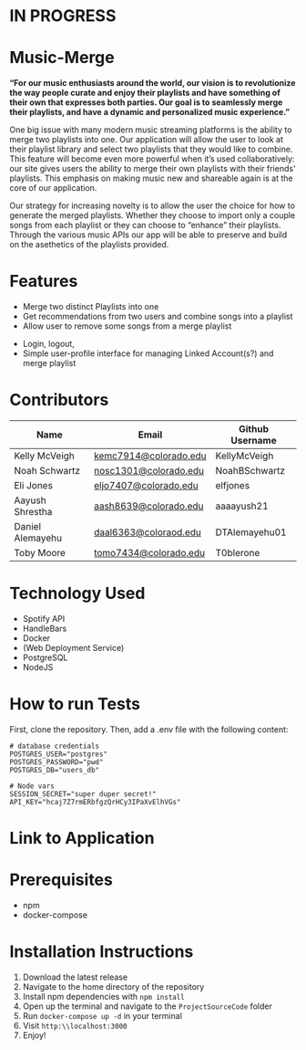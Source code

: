 # **IN PROGRESS**

# Music-Merge
**“For our music enthusiasts around the world, our vision is to revolutionize the way people curate and enjoy their playlists and have something of their own that expresses both parties. Our goal is to seamlessly merge their playlists, and have a dynamic and personalized music experience.”**

One big issue with many modern music streaming platforms is the ability to merge two playlists into one. Our application will allow the user to look at their playlist library and select two playlists that they would like to combine. This feature will become even more powerful when it’s used collaboratively: our site gives users the ability to merge their own playlists with their friends' playlists. This emphasis on making music new and shareable again is at the core of our application. 

Our strategy for increasing novelty is to allow the user the choice for how to generate the merged playlists. Whether they choose to import only a couple songs from each playlist or they can choose to “enhance” their playlists. Through the various music APIs our app will be able to preserve and build on the asethetics of the playlists provided.

# Features
- Merge two distinct Playlists into one 
- Get recommendations from two users and combine songs into a playlist
- Allow user to remove some songs from a merge playlist
<!-- 
- Add songs to merged playlists (recommendations?)
- Possible provide cross-platform playlist transfers
- (Optional) Dynamic updates merged to reflect changes in either distinct playlist 
- search for other users 
-->
- Login, logout, 
- Simple user-profile interface for managing Linked Account(s?) and merge playlist


# Contributors
| Name             | Email                 | Github Username |
| ---------------- | --------------------- | --------------- |
| Kelly McVeigh    | kemc7914@colorado.edu | KellyMcVeigh    |
| Noah Schwartz    | nosc1301@colorado.edu | NoahBSchwartz   |
| Eli Jones        | eljo7407@colorado.edu | elfjones        |
| Aayush Shrestha  | aash8639@colorado.edu | aaaayush21      |
| Daniel Alemayehu | daal6363@coloraod.edu | DTAlemayehu01   |
| Toby Moore       | tomo7434@colorado.edu | T0blerone       |

# Technology Used
- Spotify API
- HandleBars
- Docker
- (Web Deployment Service)
- PostgreSQL
- NodeJS

# How to run Tests

First, clone the repository. Then, add a .env file with the following content:
```
# database credentials
POSTGRES_USER="postgres"
POSTGRES_PASSWORD="pwd"
POSTGRES_DB="users_db"

# Node vars
SESSION_SECRET="super duper secret!"
API_KEY="hcaj7Z7rmERbfgzQrHCy3IPaXvElhVGs"
```

# Link to Application

# Prerequisites
- npm
- docker-compose

# Installation Instructions
1. Download the latest release
2. Navigate to the home directory of the repository
2. Install npm dependencies with `npm install`
3. Open up the terminal and navigate to the `ProjectSourceCode` folder
4. Run `docker-compose up -d` in your terminal
5. Visit `http:\\localhost:3000`
6. Enjoy!
